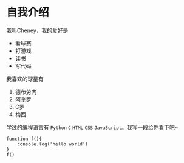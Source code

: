 # 自我介绍

我叫Cheney，我的爱好是	

- 看球赛
- 打游戏
- 读书
- 写代码

我喜欢的球星有

1. 德布劳内
2. 阿奎罗
3. C罗
4. 梅西

学过的编程语言有 `Python` `C` `HTML` `CSS` `JavaScript`。我写一段给你看下吧~

```function f() {
function f(){
	console.log('hello world')
}
f()
```







